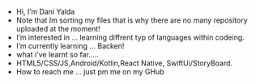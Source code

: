 - Hi, I’m Dani Yalda
- Note that Im sorting my files that is why there are no many repository uploaded at the moment! 
- I’m interested in ... learning diffrent typ of languages within codeing.
- I’m currently learning ... Backen!
- what i've learnt so far.....
- HTML5/CSS/JS,Android/Kotlin,React Native, SwiftUi/StoryBoard.
- How to reach me ... just pm me on my GHub

<!---
MaHappyCode/MaHappyCode is a ✨ special ✨ repository because its `README.md` (this file) appears on your GitHub profile.
You can click the Preview link to take a look at your changes.
--->
